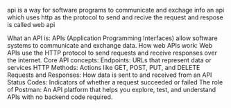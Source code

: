 api is a way for software programs to communicate and exchage info
an api which uses http as the protocol to send and recive the request and respose is called web api

What an API is: APIs (Application Programming Interfaces) allow software systems to communicate and exchange data.
How web APIs work: Web APIs use the HTTP protocol to send requests and receive responses over the internet.
Core API concepts:
Endpoints: URLs that represent data or services
HTTP Methods: Actions like GET, POST, PUT, and DELETE
Requests and Responses: How data is sent to and received from an API
Status Codes: Indicators of whether a request succeeded or failed
The role of Postman: An API platform that helps you explore, test, and understand APIs with no backend code required.
